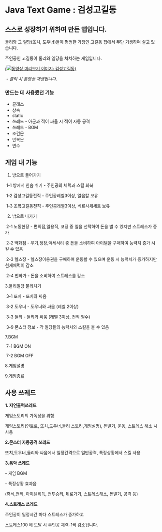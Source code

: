 # Java Text Game : 검성고길동



## 스스로 성장하기 위하여 만든 앱입니다.

둘리와 그 일당(또치, 도우너)들이 평범한 가장인 고길동 집에서 무단 기생하며 살고 있습니다.

주인공인 고길동이 둘리와 일당을 처치하는 게임입니다.

[(![동영상 미리보기 이미지: 검성고길동](https://i9.ytimg.com/vi_webp/-Bhen1V-krs/mqdefault.webp?sqp=CNCW1Y4G&rs=AOn4CLA_kOJm878AtJd40ArCxQe-b9ywkA))](https://youtu.be/-Bhen1V-krs)

​				*- 클릭 시 동영상 재생됩니다.*

### 만드는 데 사용했던 기능

- 클래스 
- 상속
- static
- 쓰레드 - 아군과 적이 싸울 시 적이 자동 공격
- 쓰레드 - BGM
- 조건문
- 반복문
- 변수



## 게임 내 기능

1. 방으로 들어가기

​		1-1 방에서 한숨 쉬기 - 주인공의 체력과 스킬 회복

​		1-2 검성고길동전직 - 주인공레벨3이상, 얼음칼 보유

​		1-3 조폭고길동전직 - 주인공레벨3이상, 베르사체세트 보유



2. 밖으로 나가기

​		2-1 노동현장 - 편의점,일용직, 코딩 중 일을 선택하여 돈을 벌 수 있지만 스트레스가 증가

​		2-2 백화점 - 무기,정장,액세서리 중 돈을 소비하여 아이템을 구매하여 능력치 증가 시킬 수 있음

​		2-3 헬스장 - 헬스장이용권을 구매하여 운동할 수 있으며 운동 시 능력치가 증가하지만 현재체력이 감소

​		2-4 번화가 - 돈을 소비하여 스트레스를 감소



3.둘리일당 물리치기

​		3-1 또치 - 또치와 싸움

​		3-2 도우너 - 도우너와 싸움 (레벨 2이상)

​		3-3 둘리 - 둘리와 싸움 (레벨 3이상, 전직 필수)

​		3-9 몬스터 정보 - 각 일당들의 능력치와 스킬을 볼 수 있음



7.BGM

​		7-1 BGM ON

​		7-2 BGM OFF



8.게임설명



9.게임종료



## 사용 쓰레드

**1. 지연출력쓰레드**

게임스토리의 가독성을 위함

게임스토리(인트로, 또치,도우너,둘리 스토리,게임설명), 돈벌기, 운동, 스트레스 해소 시 사용 



**2.몬스터 자동공격 쓰레드**

또치,도우너,둘리와 싸움에서 일정간격으로 일반공격, 특정상황에서 스킬 사용



**3.음악 쓰레드**

\- 게임 BGM 

\- 특정상황 효과음

(휴식,전직, 아이템획득, 전투승리, 뒤로가기, 스트레스해소, 돈벌기, 공격 등)



**4.스트레스 쓰레드**

주인공이 일정시간 마다 스트레스가 증가하고 

스트레스100 에 도달 시 주인공 체력-1씩 감소됩니다.
